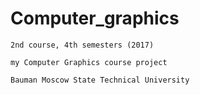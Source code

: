# Computer_graphics
    2nd course, 4th semesters (2017)
    
    my Computer Graphics course project

    Bauman Moscow State Technical University
